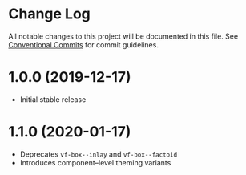 # Change Log

All notable changes to this project will be documented in this file.
See [Conventional Commits](https://conventionalcommits.org) for commit guidelines.

# 1.0.0 (2019-12-17)

* Initial stable release

# 1.1.0 (2020-01-17)

* Deprecates `vf-box--inlay` and `vf-box--factoid`
* Introduces component–level theming variants
